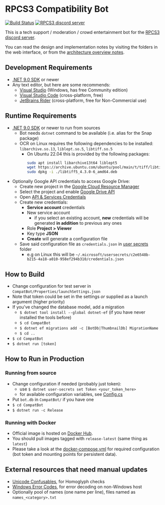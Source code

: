 RPCS3 Compatibility Bot
=======================

[![Build Status](https://github.com/RPCS3/discord-bot/actions/workflows/dotnet.yml/badge.svg)](https://github.com/RPCS3/discord-bot/actions/workflows/dotnet.yml) [![RPCS3 discord server](https://discordapp.com/api/guilds/272035812277878785/widget.png)](https://discord.me/rpcs3)

This is a tech support / moderation / crowd entertainment bot for the [RPCS3 discord server](https://discord.me/rpcs3).

You can read the design and implementation notes by visiting the folders in the web interface, or from the [architecture overview notes](architecture.md).

Development Requirements
------------------------
* [.NET 9.0 SDK](https://dotnet.microsoft.com/download) or newer
* Any text editor, but here are some recommends:
  * [Visual Studio](https://visualstudio.microsoft.com/) (Windows, has free Community edition)
  * [Visual Studio Code](https://code.visualstudio.com/) (cross-platform, free)
  * [JetBrains Rider](https://www.jetbrains.com/rider/) (cross-platform, free for Non-Commercial use)

Runtime Requirements
--------------------
* [.NET 9.0 SDK](https://dotnet.microsoft.com/download) or newer to run from sources
  * Bot needs `dotnet` command to be available (i.e. alias for the Snap package)
  * OCR on Linux requires the following dependencies to be installed: `libarchive.so.13`, `liblept.so.5`, `libtiff.so.5`
    * On Ubuntu 22.04 this is provided by the following packages:
      ```sh
      sudo apt install libarchive13t64 liblept5
      wget https://archive.ubuntu.com/ubuntu/pool/main/t/tiff/libtiff5_4.3.0-6_amd64.deb
      sudo dpkg -i ./libtiff5_4.3.0-6_amd64.deb
      ```
* Optionally Google API credentials to access Google Drive:
  * Create new project in the [Google Cloud Resource Manager](https://console.developers.google.com/cloud-resource-manager)
  * Select the project and enable [Google Drive API](https://console.developers.google.com/apis/library/drive.googleapis.com)
  * Open [API & Services Credentials](https://console.developers.google.com/apis/credentials)
  * Create new credentials:
    * **Service account** credentials
    * New service account
      * if you select an existing account, **new** credentials will be generated **in addition** to previous any ones
    * Role **Project > Viewer**
    * Key type **JSON**
    * **Create** will generate a configuration file
  * Save said configuration file as `credentials.json` in [user secrets](https://docs.microsoft.com/en-us/aspnet/core/security/app-secrets?view=aspnetcore-5.0#how-the-secret-manager-tool-works) folder
    * e.g on Linux this will be `~/.microsoft/usersecrets/c2e6548b-b215-4a18-a010-958ef294b310/credentials.json`

How to Build
------------
* Change configuration for test server in `CompatBot/Properties/launchSettings.json`
* Note that token could be set in the settings _or_ supplied as a launch argument (higher priority)
* If you've changed the database model, add a migration
    * `$ dotnet tool install --global dotnet-ef` (if you have never installed the tools before)
	* `$ cd CompatBot`
	* `$ dotnet ef migrations add -c [BotDb|ThumbnailDb] MigrationName`
	* `$ cd ..`
* `$ cd CompatBot`
* `$ dotnet run [token]`

How to Run in Production
------------------------

### Running from source
* Change configuration if needed (probably just token):
  * use `$ dotnet user-secrets set Token <your_token_here>`
  * for available configuration variables, see [Config.cs](CompatBot/Config.cs#L31)
* Put `bot.db` in `CompatBot/` if you have one
* `$ cd CompatBot`
* `$ dotnet run -c Release`

### Running with Docker
* Official image is hosted on [Docker Hub](https://hub.docker.com/r/rpcs3/discord-bot).
* You should pull images tagged with `release-latest` (same thing as `latest`)
* Please take a look at the [docker-compose.yml](docker-compose.example.yml) for required configuration (bot token and mounting points for persistent data).

External resources that need manual updates
-------------------------------------------
* [Unicode Confusables](http://www.unicode.org/Public/security/latest/confusables.txt), for Homoglyph checks
* [Windows Error Codes](https://docs.microsoft.com/en-us/openspecs/windows_protocols/ms-erref/), for error decoding on non-Windows host
* Optionally pool of names (one name per line), files named as `names_<category>.txt`
